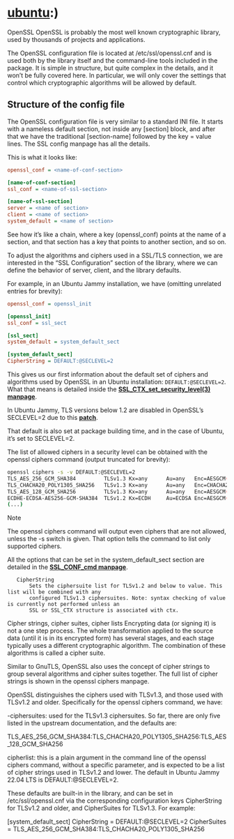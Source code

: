# **[ubuntu](https://documentation.ubuntu.com/server/explanation/crypto/openssl/#:~:text=To%20adjust%20the%20algorithms%20and,output%20truncated%20for%20brevity):)**

OpenSSL
OpenSSL is probably the most well known cryptographic library, used by thousands of projects and applications.

The OpenSSL configuration file is located at /etc/ssl/openssl.cnf and is used both by the library itself and the command-line tools included in the package. It is simple in structure, but quite complex in the details, and it won’t be fully covered here. In particular, we will only cover the settings that control which cryptographic algorithms will be allowed by default.

## Structure of the config file

The OpenSSL configuration file is very similar to a standard INI file. It starts with a nameless default section, not inside any [section] block, and after that we have the traditional [section-name] followed by the key = value lines. The SSL config manpage has all the details.

This is what it looks like:

```ini
openssl_conf = <name-of-conf-section>

[name-of-conf-section]
ssl_conf = <name-of-ssl-section>

[name-of-ssl-section]
server = <name of section>
client = <name of section>
system_default = <name of section>
```

See how it’s like a chain, where a key (openssl_conf) points at the name of a section, and that section has a key that points to another section, and so on.

To adjust the algorithms and ciphers used in a SSL/TLS connection, we are interested in the “SSL Configuration” section of the library, where we can define the behavior of server, client, and the library defaults.

For example, in an Ubuntu Jammy installation, we have (omitting unrelated entries for brevity):

```ini
openssl_conf = openssl_init

[openssl_init]
ssl_conf = ssl_sect

[ssl_sect]
system_default = system_default_sect

[system_default_sect]
CipherString = DEFAULT:@SECLEVEL=2
```

This gives us our first information about the default set of ciphers and algorithms used by OpenSSL in an Ubuntu installation: `DEFAULT:@SECLEVEL=2`. What that means is detailed inside the **[SSL_CTX_set_security_level(3) manpage](https://manpages.ubuntu.com/manpages/jammy/en/man3/SSL_CTX_set_security_level.3ssl.html)**.

In Ubuntu Jammy, TLS versions below 1.2 are disabled in OpenSSL’s SECLEVEL=2 due to this **[patch](https://git.launchpad.net/ubuntu/+source/openssl/tree/debian/patches/tls1.2-min-seclevel2.patch?h=ubuntu/jammy-devel)**.

That default is also set at package building time, and in the case of Ubuntu, it’s set to SECLEVEL=2.

The list of allowed ciphers in a security level can be obtained with the openssl ciphers command (output truncated for brevity):

```bash
openssl ciphers -s -v DEFAULT:@SECLEVEL=2
TLS_AES_256_GCM_SHA384         TLSv1.3 Kx=any      Au=any   Enc=AESGCM(256)            Mac=AEAD
TLS_CHACHA20_POLY1305_SHA256   TLSv1.3 Kx=any      Au=any   Enc=CHACHA20/POLY1305(256) Mac=AEAD
TLS_AES_128_GCM_SHA256         TLSv1.3 Kx=any      Au=any   Enc=AESGCM(128)            Mac=AEAD
ECDHE-ECDSA-AES256-GCM-SHA384  TLSv1.2 Kx=ECDH     Au=ECDSA Enc=AESGCM(256)            Mac=AEAD
(...)
```

Note

The openssl ciphers command will output even ciphers that are not allowed, unless the -s switch is given. That option tells the command to list only supported ciphers.

All the options that can be set in the system_default_sect section are detailed in the **[SSL_CONF_cmd manpage](https://manpages.ubuntu.com/manpages/jammy/en/man3/SSL_CONF_cmd.3ssl.html#supported%20configuration%20file%20commands)**.

       CipherString
           Sets the ciphersuite list for TLSv1.2 and below to value. This list will be combined with any
           configured TLSv1.3 ciphersuites. Note: syntax checking of value is currently not performed unless an
           SSL or SSL_CTX structure is associated with ctx.

Cipher strings, cipher suites, cipher lists
Encrypting data (or signing it) is not a one step process. The whole transformation applied to the source data (until it is in its encrypted form) has several stages, and each stage typically uses a different cryptographic algorithm. The combination of these algorithms is called a cipher suite.

Similar to GnuTLS, OpenSSL also uses the concept of cipher strings to group several algorithms and cipher suites together. The full list of cipher strings is shown in the openssl ciphers manpage.

OpenSSL distinguishes the ciphers used with TLSv1.3, and those used with TLSv1.2 and older. Specifically for the openssl ciphers command, we have:

-ciphersuites: used for the TLSv1.3 ciphersuites. So far, there are only five listed in the upstream documentation, and the defaults are:

TLS_AES_256_GCM_SHA384:TLS_CHACHA20_POLY1305_SHA256:TLS_AES_128_GCM_SHA256

cipherlist: this is a plain argument in the command line of the openssl ciphers command, without a specific parameter, and is expected to be a list of cipher strings used in TLSv1.2 and lower. The default in Ubuntu Jammy 22.04 LTS is DEFAULT:@SECLEVEL=2.

These defaults are built-in in the library, and can be set in /etc/ssl/openssl.cnf via the corresponding configuration keys CipherString for TLSv1.2 and older, and CipherSuites for TLSv1.3. For example:

[system_default_sect]
CipherString = DEFAULT:@SECLEVEL=2
CipherSuites = TLS_AES_256_GCM_SHA384:TLS_CHACHA20_POLY1305_SHA256
